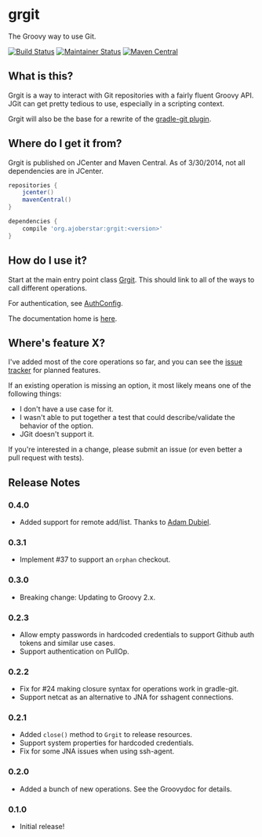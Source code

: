 # grgit

The Groovy way to use Git.

[![Build Status](https://travis-ci.org/ajoberstar/grgit.png?branch=master)](https://travis-ci.org/ajoberstar/grgit)
[![Maintainer Status](http://stillmaintained.com/ajoberstar/grgit.png)](http://stillmaintained.com/ajoberstar/grgit)
[![Maven Central](https://maven-badges.herokuapp.com/maven-central/org.ajoberstar/grgit/badge.svg)](https://maven-badges.herokuapp.com/maven-central/org.ajoberstar/grgit/badge.svg)

## What is this?

Grgit is a way to interact with Git repositories with a fairly fluent Groovy API. JGit can get pretty tedious to use, especially in a scripting context.

Grgit will also be the base for a rewrite of the [gradle-git plugin](https://github.com/ajoberstar/gradle-git).

## Where do I get it from?

Grgit is published on JCenter and Maven Central. As of 3/30/2014, not all dependencies are in JCenter.

```groovy
repositories {
	jcenter()
	mavenCentral()
}

dependencies {
	compile 'org.ajoberstar:grgit:<version>'
}

```

## How do I use it?

Start at the main entry point class [Grgit](http://ajoberstar.org/grgit/docs/groovydoc/org/ajoberstar/grgit/Grgit.html).
This should link to all of the ways to call different operations.

For authentication, see [AuthConfig](http://ajoberstar.org/grgit/docs/groovydoc/org/ajoberstar/grgit/auth/AuthConfig.html).

The documentation home is [here](http://ajoberstar.org/grgit/docs/groovydoc/index.html).

## Where's feature X?

I've added most of the core operations so far, and you can see the
[issue tracker](https://github.com/ajoberstar/grgit/issues) for planned features.

If an existing operation is missing an option, it most likely means one of the following things:

- I don't have a use case for it.
- I wasn't able to put together a test that could describe/validate the behavior of the option.
- JGit doesn't support it.

If you're interested in a change, please submit an issue (or even better a pull request with tests).

## Release Notes

### 0.4.0

* Added support for remote add/list. Thanks to [Adam Dubiel](https://github.com/adamdubiel).

### 0.3.1

* Implement #37 to support an `orphan` checkout.

### 0.3.0

* Breaking change: Updating to Groovy 2.x.

### 0.2.3

* Allow empty passwords in hardcoded credentials to support Github auth tokens and similar use cases.
* Support authentication on PullOp.

### 0.2.2

* Fix for #24 making closure syntax for operations work in gradle-git.
* Support netcat as an alternative to JNA for sshagent connections.

### 0.2.1

* Added `close()` method to `Grgit` to release resources.
* Support system properties for hardcoded credentials.
* Fix for some JNA issues when using ssh-agent.

### 0.2.0

* Added a bunch of new operations. See the Groovydoc for details.

### 0.1.0

* Initial release!
